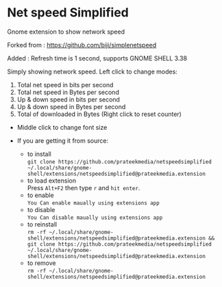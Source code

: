 # Net speed Simplified
Gnome extension to show network speed

Forked from : https://github.com/biji/simplenetspeed

Added : Refresh time is 1 second, supports GNOME SHELL 3.38

Simply showing network speed. Left click to change modes:

1. Total net speed in bits per second
1. Total net speed in Bytes per second
1. Up & down speed in bits per second
1. Up & down speed in Bytes per second
1. Total of downloaded in Bytes (Right click to reset counter)

* Middle click to change font size

* If you are getting it from source:
    - to install  
    ```git clone https://github.com/prateekmedia/netspeedsimplified ~/.local/share/gnome-shell/extensions/netspeedsimplified@prateekmedia.extension```
    - to load extension  
       Press ```Alt+F2``` then type ```r``` and ```hit enter```.
    - to enable  
    ```You Can enable maually using extensions app```
    - to disable  
    ```You Can disable maually using extensions app```
    - to reinstall  
    ```rm -rf ~/.local/share/gnome-shell/extensions/netspeedsimplified@prateekmedia.extension && git clone https://github.com/prateekmedia/netspeedsimplified ~/.local/share/gnome-shell/extensions/netspeedsimplified@prateekmedia.extension```
    - to remove  
    ```rm -rf ~/.local/share/gnome-shell/extensions/netspeedsimplified@prateekmedia.extension```
